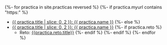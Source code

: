 {%- for practica in site.practicas reversed %}
  {%- if practica.myurl contains "https:" %} 
*  <a href="{{ practica.myurl }}">{{ practica.title | slice: 0, 2  }}:  {{ practica.name }}</a> 
  {%- else %}
*  <a href="{{site.baseurl}}{{ practica.myurl }}">{{ practica.title | slice: 0, 2  }}:  {{ practica.name }}</a> 
    {%- if practica.reto %}
    - Reto: <a href="{{site.baseurl}}{{practica.reto.url}}">{{practica.reto.title}}</a>
    {%- endif %}
  {%- endif %}
{%- endfor %}
